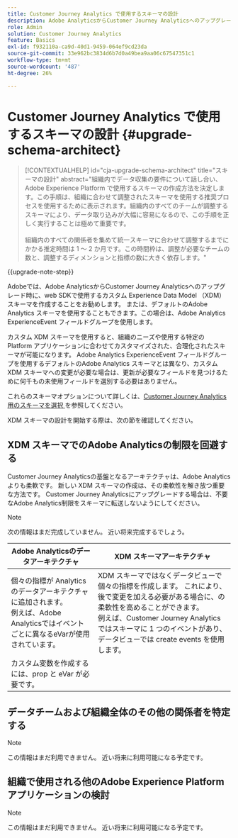 ```yaml
---
title: Customer Journey Analytics で使用するスキーマの設計
description: Adobe AnalyticsからCustomer Journey Analyticsへのアップグレード時に推奨されるパスについて説明します
role: Admin
solution: Customer Journey Analytics
feature: Basics
exl-id: f932110a-ca9d-40d1-9459-064ef9cd23da
source-git-commit: 33e962bc3834d6b7d0a49bea9aa06c67547351c1
workflow-type: tm+mt
source-wordcount: '487'
ht-degree: 26%

---
```


# Customer Journey Analytics で使用するスキーマの設計 {#upgrade-schema-architect}

<!-- markdownlint-disable MD034 -->

>[!CONTEXTUALHELP]
>id="cja-upgrade-schema-architect"
>title="スキーマの設計"
>abstract="組織内でデータ収集の要件について話し合い、Adobe Experience Platform で使用するスキーマの作成方法を決定します。この手順は、組織に合わせて調整されたスキーマを使用する推奨プロセスを使用するために表示されます。組織内のすべてのチームが調整するスキーマにより、データ取り込みが大幅に容易になるので、この手順を正しく実行することは極めて重要です。<br><br>組織内のすべての関係者を集めて統一スキーマに合わせて調整するまでにかかる推定時間は 1 ～ 2 か月です。この時間枠は、調整が必要なチームの数と、調整するディメンションと指標の数に大きく依存します。"

<!-- markdownlint-enable MD034 -->

{{upgrade-note-step}}

Adobeでは、Adobe AnalyticsからCustomer Journey Analyticsへのアップグレード時に、web SDKで使用するカスタム Experience Data Model （XDM）スキーマを作成することをお勧めします。 または、デフォルトのAdobe Analytics スキーマを使用することもできます。この場合は、Adobe Analytics ExperienceEvent フィールドグループを使用します。

カスタム XDM スキーマを使用すると、組織のニーズや使用する特定の Platform アプリケーションに合わせてカスタマイズされた、合理化されたスキーマが可能になります。 Adobe Analytics ExperienceEvent フィールドグループを使用するデフォルトのAdobe Analytics スキーマとは異なり、カスタム XDM スキーマへの変更が必要な場合は、更新が必要なフィールドを見つけるために何千もの未使用フィールドを選別する必要はありません。

これらのスキーマオプションについて詳しくは、[Customer Journey Analytics用のスキーマを選択 ](/help/getting-started/cja-upgrade/cja-upgrade-schema-existing.md) を参照してください。

XDM スキーマの設計を開始する際は、次の節を確認してください。

## XDM スキーマでのAdobe Analyticsの制限を回避する

Customer Journey Analyticsの基盤となるアーキテクチャは、Adobe Analyticsよりも柔軟です。 新しい XDM スキーマの作成は、その柔軟性を解き放つ重要な方法です。 Customer Journey Analyticsにアップグレードする場合は、不要なAdobe Analytics制限をスキーマに転送しないようにしてください。

>[!NOTE]
>
>次の情報はまだ完成していません。 近い将来完成するでしょう。

| Adobe Analyticsのデータアーキテクチャ | XDM スキーマアーキテクチャ |
|---------|----------|
| 個々の指標が Analytics のデータアーキテクチャに追加されます。<br/> 例えば、Adobe Analyticsではイベントごとに異なるeVarが使用されています。 | XDM スキーマではなくデータビューで個々の指標を作成します。 これにより、後で変更を加える必要がある場合に、の柔軟性を高めることができます。<br/> 例えば、Customer Journey Analyticsではスキーマに 1 つのイベントがあり、データビューでは create events を使用します。 |
| カスタム変数を作成するには、prop と eVar が必要です。 |  |

## データチームおよび組織全体のその他の関係者を特定する

>[!NOTE]
>
>この情報はまだ利用できません。 近い将来に利用可能になる予定です。

## 組織で使用される他のAdobe Experience Platform アプリケーションの検討

>[!NOTE]
>
>この情報はまだ利用できません。 近い将来に利用可能になる予定です。
